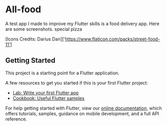 # All-food

A test app I made to improve my Flutter skills is a food delivery app. Here are some screenshots. special pizza


[Icons Credits: Darius Dan]['https://www.flaticon.com/packs/street-food-11']

## Getting Started

This project is a starting point for a Flutter application.

A few resources to get you started if this is your first Flutter project:

- [Lab: Write your first Flutter app](https://flutter.dev/docs/get-started/codelab)
- [Cookbook: Useful Flutter samples](https://flutter.dev/docs/cookbook)

For help getting started with Flutter, view our
[online documentation](https://flutter.dev/docs), which offers tutorials,
samples, guidance on mobile development, and a full API reference.
